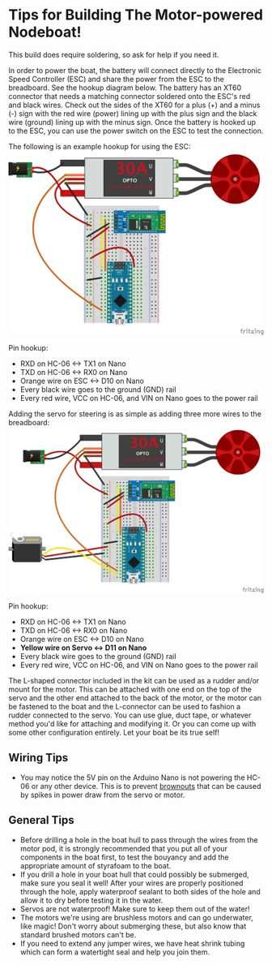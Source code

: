 # Tips for Building The Motor-powered Nodeboat!

This build does require soldering, so ask for help if you need it.

In order to power the boat, the battery will connect directly to the Electronic Speed Controller (ESC) and share the power from the ESC to the breadboard. See the hookup diagram below. The battery has an XT60 connector that needs a matching connector soldered onto the ESC's red and black wires. Check out the sides of the XT60 for a plus (+) and a minus (-) sign with the red wire (power) lining up with the plus sign and the black wire (ground) lining up with the minus sign. Once the battery is hooked up to the ESC, you can use the power switch on the ESC to test the connection.

The following is an example hookup for using the ESC:
![Arduino Nano to ESC hookup](./diagrams/Nano-HC06-ESC_bb.png)

Pin hookup:

- RXD on HC-06 <-> TX1 on Nano
- TXD on HC-06 <-> RX0 on Nano
- Orange wire on ESC <-> D10 on Nano
- Every black wire goes to the ground (GND) rail
- Every red wire, VCC on HC-06, and VIN on Nano goes to the power rail

Adding the servo for steering is as simple as adding three more wires to the breadboard:
![Arduino Nano with ESC and Servo hookup](./diagrams/Nano-HC06-ESC-Servo_bb.png)

Pin hookup:

- RXD on HC-06 <-> TX1 on Nano
- TXD on HC-06 <-> RX0 on Nano
- Orange wire on ESC <-> D10 on Nano
- **Yellow wire on Servo <-> D11 on Nano**
- Every black wire goes to the ground (GND) rail
- Every red wire, VCC on HC-06, and VIN on Nano goes to the power rail

The L-shaped connector included in the kit can be used as a rudder and/or mount for the motor. This can be attached with one end on the top of the servo and the other end attached to the back of the motor, or the motor can be fastened to the boat and the L-connector can be used to fashion a rudder connected to the servo. You can use glue, duct tape, or whatever method you'd like for attaching and modifying it. Or you can come up with some other configuration entirely. Let your boat be its true self!

## Wiring Tips

- You may notice the 5V pin on the Arduino Nano is not powering the HC-06 or any other device. This is to prevent [brownouts](https://en.wikipedia.org/wiki/Brownout_(electricity)) that can be caused by spikes in power draw from the servo or motor.

## General Tips

- Before drilling a hole in the boat hull to pass through the wires from the motor pod, it is strongly recommended that you put all of your components in the boat first, to test the bouyancy and add the appropriate amount of styrafoam to the boat.
- If you drill a hole in your boat hull that could possibly be submerged, make sure you seal it well! After your wires are properly positioned through the hole, apply waterproof sealant to both sides of the hole and allow it to dry before testing it in the water.
- Servos are not waterproof! Make sure to keep them out of the water!
- The motors we're using are brushless motors and can go underwater, like magic! Don't worry about submerging these, but also know that standard brushed motors can't be.
- If you need to extend any jumper wires, we have heat shrink tubing which can form a watertight seal and help you join them.
